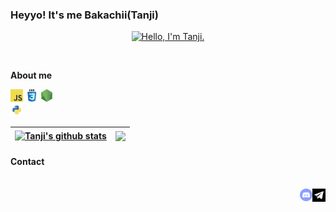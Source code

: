 ### Heyyo! It's me Bakachii(Tanji)

<p align="center"><a href="https://Bakachii.github.io"><img width="80%" alt="Hello, I'm Tanji." src="./assets/gh-readme-header.png" /></a></p>

<br />

**About me**

<code><img height="20" alt="javascript" src="https://raw.githubusercontent.com/github/explore/80688e429a7d4ef2fca1e82350fe8e3517d3494d/topics/javascript/javascript.png"></code>
<code><img height="20" alt="css" src="https://raw.githubusercontent.com/github/explore/80688e429a7d4ef2fca1e82350fe8e3517d3494d/topics/css/css.png"></code>
<code><img height="20" alt="nodejs" src="https://raw.githubusercontent.com/github/explore/80688e429a7d4ef2fca1e82350fe8e3517d3494d/topics/nodejs/nodejs.png"></code>    
<code><img height="20" alt="python" src="https://raw.githubusercontent.com/github/explore/80688e429a7d4ef2fca1e82350fe8e3517d3494d/topics/python/python.png"></code>

| <a href="https://github.com/anuraghazra/github-readme-stats"><img align="center" src="https://github-readme-stats.vercel.app/api?username=anuraghazra&show_icons=true&include_all_commits=true&theme=buefy&hide_border=true" alt="Tanji's github stats" /></a> | <a href="https://github.com/anuraghazra/github-readme-stats"><img align="center" src="https://github-readme-stats.vercel.app/api/top-langs/?username=bakachii&layout=compact&theme=buefy&hide_border=true" /></a> |
| ------------- | ------------- |

#### Contact
<br />
<a href="https://t.me/Bakachii">
  <img align="right" alt="Tanjirou Kamado | Telegram" width="21px" src="https://raw.githubusercontent.com/Bakachii/Bakachii/master/assets/telegram-svgrepo-com.svg" />
</a>
<a href="https://discordapp.com/users/lynncept">
  <img align="right" alt="Tanjirou Kamado | Discord" width="20px" src="https://raw.githubusercontent.com/BakaChii/Bakachii/master/assets/discord-round.svg" />
</a>
